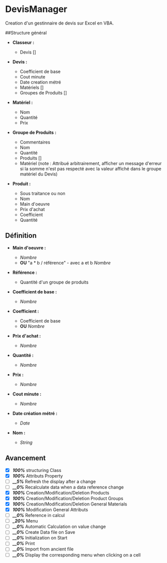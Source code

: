 # DevisManager

Creation d'un gestinnaire de devis sur Excel en VBA.

##Structure général
  
* **Classeur :**
	* Devis []
      
* **Devis :**
	* Coefficient de base
  	* Cout minute
 	* Date creation métré
  	* Matériels []
  	* Groupes de Produits []

* **Matériel :**
	* Nom
	* Quantité
  	* Prix

* **Groupe de Produits :**
	* Commentaires
	* Nom
  	* Quantité
  	* Produits []
	* Matériel (note : Attribué arbitrairement, afficher un message d'erreur si la somme n'est pas respecté avec la valeur affiché dans le groupe matériel du Devis)
      
* **Produit :**
	* Sous traitance ou non
	* Nom
	* Main d'oeuvre
  	* Prix d'achat
  	* Coefficient
	* Quantité
      
## Définition
* **Main d'oeuvre :**
	* *Nombre*
  	* **OU**  "a * b / référence"		- avec a et b *Nombre*
  
* **Référence :**
	* Quantité d'un groupe de produits

* **Coefficient de base :**
	* *Nombre*

* **Coefficient :**
	* Coefficient de base
  	* **OU**  *Nombre*
  
* **Prix d'achat :**
	* *Nombre*
      
* **Quantité :**
	* *Nombre*
      
* **Prix :**
	* *Nombre*

* **Cout minute :**
	* *Nombre*
      
* **Date création métré :**
	* *Date*
* **Nom :**
	* *String*

## Avancement

- [x] ***100%*** structuring Class
- [x] ***100%*** Attributs Property
- [ ] ***__5%*** Refresh the display after a change
- [ ] ***__0%*** Recalculate data when a data reference change
- [x] ***100%*** Creation/Modification/Deletion Products
- [x] ***100%*** Creation/Modification/Deletion Product Groups
- [x] ***100%*** Creation/Modification/Deletion General Materials
- [x] ***100%*** Modification General Attributs
- [ ] ***__0%*** Reference in calcul
- [ ] ***_20%*** Menu
- [ ] ***__0%*** Automatic Calculation on value change
- [ ] ***__0%*** Create Data file on Save
- [ ] ***__0%*** Initialization on Start
- [ ] ***__0%*** Print
- [ ] ***__0%*** Import from ancient file
- [ ] ***__0%*** Display the corresponding menu when clicking on a cell
